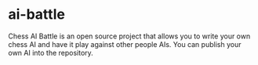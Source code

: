 # ai-battle 

Chess AI Battle is an open source project that allows you to write your own chess AI and have it play against other people AIs. You can publish your own AI into the repository.
